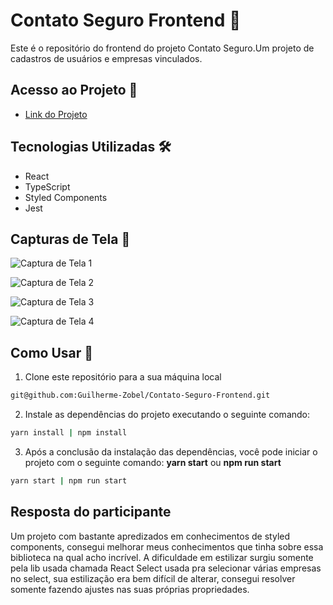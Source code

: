 # Contato Seguro Frontend 📱

Este é o repositório do frontend do projeto Contato Seguro.Um projeto de cadastros de usuários e empresas vinculados.

## Acesso ao Projeto 🚀

- [Link do Projeto](https://contato-seguro-frontend-beta.vercel.app/)

## Tecnologias Utilizadas 🛠️

- React
- TypeScript 
- Styled Components 
- Jest 

## Capturas de Tela 📸

![Captura de Tela 1](https://github.com/Guilherme-Zobel/Contato-Seguro-Frontend/assets/87620994/cfc7d1db-b418-4664-a255-36ca4bbdc5a5)

![Captura de Tela 2](https://github.com/Guilherme-Zobel/Contato-Seguro-Frontend/assets/87620994/fa91632b-a9ab-458a-90ce-8539981dd2e4)

![Captura de Tela 3](https://github.com/Guilherme-Zobel/Contato-Seguro-Frontend/assets/87620994/f6567fe8-4086-4926-bbba-1d9c743e20be)

![Captura de Tela 4](https://github.com/Guilherme-Zobel/Contato-Seguro-Frontend/assets/87620994/162df7dc-9a92-472c-aa38-e1334912cdc8)

## Como Usar 🤔

1. Clone este repositório para a sua máquina local
```bash
git@github.com:Guilherme-Zobel/Contato-Seguro-Frontend.git
```
2. Instale as dependências do projeto executando o seguinte comando:
```bash
yarn install | npm install
```

3. Após a conclusão da instalação das dependências, você pode iniciar o projeto com o seguinte comando: **yarn start** ou **npm run start**
```bash
yarn start | npm run start
```

## Resposta do participante
Um projeto com bastante apredizados em conhecimentos de styled components, consegui melhorar meus conhecimentos que tinha sobre essa biblioteca na qual acho incrível.
A dificuldade em estilizar surgiu somente pela lib usada chamada React Select usada pra selecionar várias empresas no select, sua estilização era bem difícil de alterar,
consegui resolver somente fazendo ajustes nas suas próprias propriedades.


